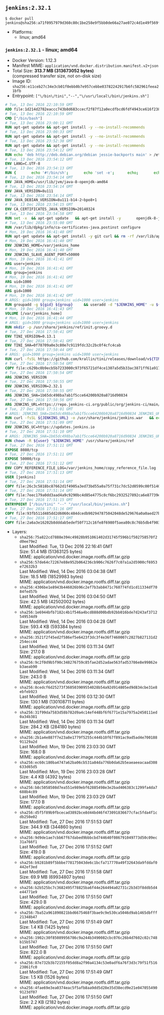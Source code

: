 ## `jenkins:2.32.1`

```console
$ docker pull jenkins@sha256:a71f0957979d360c80c1be258e9f5bb0de66a27ae072c4d1e49f569fc83538a9
```

-	Platforms:
	-	linux; amd64

### `jenkins:2.32.1` - linux; amd64

-	Docker Version: 1.12.3
-	Manifest MIME: `application/vnd.docker.distribution.manifest.v2+json`
-	Total Size: **313.7 MB (313673052 bytes)**  
	(compressed transfer size, not on-disk size)
-	Image ID: `sha256:e11ceb27c34e3cb01f0ebb0b7e957cebbe03782242917b6fc582961feea21bfb`
-	Entrypoint: `["\/bin\/tini","--","\/usr\/local\/bin\/jenkins.sh"]`

```dockerfile
# Tue, 13 Dec 2016 22:10:59 GMT
ADD file:1d214d2782eaccc743b8d683ccecf2f87f12a0ecdfbcd6fdf4943ce616f23870 in / 
# Tue, 13 Dec 2016 22:10:59 GMT
CMD ["/bin/bash"]
# Tue, 13 Dec 2016 23:00:11 GMT
RUN apt-get update && apt-get install -y --no-install-recommends 		ca-certificates 		curl 		wget 	&& rm -rf /var/lib/apt/lists/*
# Tue, 13 Dec 2016 23:00:33 GMT
RUN apt-get update && apt-get install -y --no-install-recommends 		bzr 		git 		mercurial 		openssh-client 		subversion 				procps 	&& rm -rf /var/lib/apt/lists/*
# Tue, 13 Dec 2016 23:52:38 GMT
RUN apt-get update && apt-get install -y --no-install-recommends 		bzip2 		unzip 		xz-utils 	&& rm -rf /var/lib/apt/lists/*
# Tue, 13 Dec 2016 23:54:12 GMT
RUN echo 'deb http://deb.debian.org/debian jessie-backports main' > /etc/apt/sources.list.d/jessie-backports.list
# Tue, 13 Dec 2016 23:54:12 GMT
ENV LANG=C.UTF-8
# Tue, 13 Dec 2016 23:54:13 GMT
RUN { 		echo '#!/bin/sh'; 		echo 'set -e'; 		echo; 		echo 'dirname "$(dirname "$(readlink -f "$(which javac || which java)")")"'; 	} > /usr/local/bin/docker-java-home 	&& chmod +x /usr/local/bin/docker-java-home
# Tue, 13 Dec 2016 23:54:14 GMT
ENV JAVA_HOME=/usr/lib/jvm/java-8-openjdk-amd64
# Tue, 13 Dec 2016 23:54:14 GMT
ENV JAVA_VERSION=8u111
# Tue, 13 Dec 2016 23:54:14 GMT
ENV JAVA_DEBIAN_VERSION=8u111-b14-2~bpo8+1
# Tue, 13 Dec 2016 23:54:15 GMT
ENV CA_CERTIFICATES_JAVA_VERSION=20140324
# Tue, 13 Dec 2016 23:54:58 GMT
RUN set -x 	&& apt-get update 	&& apt-get install -y 		openjdk-8-jdk="$JAVA_DEBIAN_VERSION" 		ca-certificates-java="$CA_CERTIFICATES_JAVA_VERSION" 	&& rm -rf /var/lib/apt/lists/* 	&& [ "$JAVA_HOME" = "$(docker-java-home)" ]
# Tue, 13 Dec 2016 23:55:00 GMT
RUN /var/lib/dpkg/info/ca-certificates-java.postinst configure
# Mon, 19 Dec 2016 16:41:40 GMT
RUN apt-get update && apt-get install -y git curl && rm -rf /var/lib/apt/lists/*
# Mon, 19 Dec 2016 16:41:40 GMT
ENV JENKINS_HOME=/var/jenkins_home
# Mon, 19 Dec 2016 16:41:40 GMT
ENV JENKINS_SLAVE_AGENT_PORT=50000
# Mon, 19 Dec 2016 16:41:41 GMT
ARG user=jenkins
# Mon, 19 Dec 2016 16:41:41 GMT
ARG group=jenkins
# Mon, 19 Dec 2016 16:41:41 GMT
ARG uid=1000
# Mon, 19 Dec 2016 16:41:41 GMT
ARG gid=1000
# Mon, 19 Dec 2016 16:41:42 GMT
# ARGS: gid=1000 group=jenkins uid=1000 user=jenkins
RUN groupadd -g ${gid} ${group}     && useradd -d "$JENKINS_HOME" -u ${uid} -g ${gid} -m -s /bin/bash ${user}
# Mon, 19 Dec 2016 16:41:43 GMT
VOLUME [/var/jenkins_home]
# Mon, 19 Dec 2016 16:41:44 GMT
# ARGS: gid=1000 group=jenkins uid=1000 user=jenkins
RUN mkdir -p /usr/share/jenkins/ref/init.groovy.d
# Tue, 27 Dec 2016 17:50:41 GMT
ENV TINI_VERSION=0.13.1
# Tue, 27 Dec 2016 17:50:41 GMT
ENV TINI_SHA=0f78709a0e3c80e7c9119fdc32c2bc0f4cfc4cab
# Tue, 27 Dec 2016 17:50:44 GMT
# ARGS: gid=1000 group=jenkins uid=1000 user=jenkins
RUN curl -fsSL https://github.com/krallin/tini/releases/download/v${TINI_VERSION}/tini-static-amd64 -o /bin/tini && chmod +x /bin/tini   && echo "$TINI_SHA  /bin/tini" | sha1sum -c -
# Tue, 27 Dec 2016 17:50:54 GMT
COPY file:c629bc0b9ecb5b7233000c973f65721df4ce1307a5d5b33ac3871ff61a9172ff in /usr/share/jenkins/ref/init.groovy.d/tcp-slave-agent-port.groovy 
# Tue, 27 Dec 2016 17:50:54 GMT
ARG JENKINS_VERSION
# Tue, 27 Dec 2016 17:50:55 GMT
ENV JENKINS_VERSION=2.32.1
# Tue, 27 Dec 2016 17:50:55 GMT
ARG JENKINS_SHA=1b65dc498ba7ab1f5cce64200b920a8716d90834
# Tue, 27 Dec 2016 17:50:56 GMT
ARG JENKINS_URL=https://repo.jenkins-ci.org/public/org/jenkins-ci/main/jenkins-war/2.32.1/jenkins-war-2.32.1.war
# Tue, 27 Dec 2016 17:51:01 GMT
# ARGS: JENKINS_SHA=1b65dc498ba7ab1f5cce64200b920a8716d90834 JENKINS_URL=https://repo.jenkins-ci.org/public/org/jenkins-ci/main/jenkins-war/2.32.1/jenkins-war-2.32.1.war gid=1000 group=jenkins uid=1000 user=jenkins
RUN curl -fsSL ${JENKINS_URL} -o /usr/share/jenkins/jenkins.war   && echo "${JENKINS_SHA}  /usr/share/jenkins/jenkins.war" | sha1sum -c -
# Tue, 27 Dec 2016 17:51:09 GMT
ENV JENKINS_UC=https://updates.jenkins.io
# Tue, 27 Dec 2016 17:51:10 GMT
# ARGS: JENKINS_SHA=1b65dc498ba7ab1f5cce64200b920a8716d90834 JENKINS_URL=https://repo.jenkins-ci.org/public/org/jenkins-ci/main/jenkins-war/2.32.1/jenkins-war-2.32.1.war gid=1000 group=jenkins uid=1000 user=jenkins
RUN chown -R ${user} "$JENKINS_HOME" /usr/share/jenkins/ref
# Tue, 27 Dec 2016 17:51:11 GMT
EXPOSE 8080/tcp
# Tue, 27 Dec 2016 17:51:11 GMT
EXPOSE 50000/tcp
# Tue, 27 Dec 2016 17:51:12 GMT
ENV COPY_REFERENCE_FILE_LOG=/var/jenkins_home/copy_reference_file.log
# Tue, 27 Dec 2016 17:51:13 GMT
USER [jenkins]
# Tue, 27 Dec 2016 17:51:14 GMT
COPY file:26c3c5818bc87662d1f4905a3ed73bd55a0a75f731c7dc52d0599c00f51408e9 in /usr/local/bin/jenkins-support 
# Tue, 27 Dec 2016 17:51:14 GMT
COPY file:7eec179a0dd3aad4a9c9290bc4d85e4775c8cf6bc2932527892ca6e87739e474 in /usr/local/bin/jenkins.sh 
# Tue, 27 Dec 2016 17:51:15 GMT
ENTRYPOINT ["/bin/tini" "--" "/usr/local/bin/jenkins.sh"]
# Tue, 27 Dec 2016 17:51:16 GMT
COPY file:93fb511d485dd2d6060c484dcedb902947875042048de529676a0a0aed27b5a3 in /usr/local/bin/plugins.sh 
# Tue, 27 Dec 2016 17:51:17 GMT
COPY file:2a6a3e16202b8dddab5edef50f712c16fe8f6980f5aea80c8c76b5db4f903913 in /usr/local/bin/install-plugins.sh 
```

-	Layers:
	-	`sha256:75a822cd7888e394c49828b951061402d31745f596b1f502758570f2d0ee79e2`  
		Last Modified: Tue, 13 Dec 2016 22:16:41 GMT  
		Size: 51.4 MB (51363125 bytes)  
		MIME: application/vnd.docker.image.rootfs.diff.tar.gzip
	-	`sha256:57de64c72267e88e952b064236cb906c7626f7c07a1a2d5900cf6953e72632b3`  
		Last Modified: Wed, 14 Dec 2016 03:04:38 GMT  
		Size: 18.5 MB (18529983 bytes)  
		MIME: application/vnd.docker.image.rootfs.diff.tar.gzip
	-	`sha256:4306be1e8943b446026b96c2ef7b3ab8471c760774fd1cd11334df7084fed57b`  
		Last Modified: Wed, 14 Dec 2016 03:04:50 GMT  
		Size: 42.5 MB (42502002 bytes)  
		MIME: application/vnd.docker.image.rootfs.diff.tar.gzip
	-	`sha256:1e6944bfb7182c4b1f546a4bcd888d00bdb92bb016bde7d243af3712549534d9`  
		Last Modified: Wed, 14 Dec 2016 03:04:28 GMT  
		Size: 593.4 KB (593384 bytes)  
		MIME: application/vnd.docker.image.rootfs.diff.tar.gzip
	-	`sha256:3521f2f45ed2f586ef5e6423f3dc3f4e36f7460007c2827b827131d2254ecc44`  
		Last Modified: Wed, 14 Dec 2016 03:11:34 GMT  
		Size: 217.0 B  
		MIME: application/vnd.docker.image.rootfs.diff.tar.gzip
	-	`sha256:9c2f0d9b5f90c348276759c85fae2d52adae563fad53786e8e99862eb3aeab90`  
		Last Modified: Wed, 14 Dec 2016 03:11:34 GMT  
		Size: 243.0 B  
		MIME: application/vnd.docker.image.rootfs.diff.tar.gzip
	-	`sha256:8cedcf6d25273f360503909554028b54a92d914805ed9d834cbe31e8ebfeb923`  
		Last Modified: Wed, 14 Dec 2016 03:12:30 GMT  
		Size: 130.1 MB (130108711 bytes)  
		MIME: application/vnd.docker.image.rootfs.diff.tar.gzip
	-	`sha256:31f99da7583d58b782d9a4c14ef448bf6f6771e15a7975a2450111ed0a34b381`  
		Last Modified: Wed, 14 Dec 2016 03:11:34 GMT  
		Size: 284.2 KB (284180 bytes)  
		MIME: application/vnd.docker.image.rootfs.diff.tar.gzip
	-	`sha256:2b1a4e887f7e23a8e1779f5255c444b10f67f891ac9ad5ad4e70018891129a2d`  
		Last Modified: Mon, 19 Dec 2016 23:03:30 GMT  
		Size: 168.0 B  
		MIME: application/vnd.docker.image.rootfs.diff.tar.gzip
	-	`sha256:ec60c180ba4747a62ba06cb531a84da776b0da62b5eaeaeeacaad308633d65d5`  
		Last Modified: Mon, 19 Dec 2016 23:03:28 GMT  
		Size: 4.4 KB (4392 bytes)  
		MIME: application/vnd.docker.image.rootfs.diff.tar.gzip
	-	`sha256:b8c5058508d7ea551e989ebf62885498e3e2bad406383c1299fa4da7688b4c89`  
		Last Modified: Mon, 19 Dec 2016 23:03:29 GMT  
		Size: 177.0 B  
		MIME: application/vnd.docker.image.rootfs.diff.tar.gzip
	-	`sha256:d5f5f89b9fbcecad3892bce8d44bd46f473091836677cfac5fda4f1cdb250e02`  
		Last Modified: Tue, 27 Dec 2016 17:51:53 GMT  
		Size: 344.9 KB (344860 bytes)  
		MIME: application/vnd.docker.image.rootfs.diff.tar.gzip
	-	`sha256:9d9de1ae7cbb67f67dabed9bbbcbd744640f086791049773d50c09ec31a766f1`  
		Last Modified: Tue, 27 Dec 2016 17:51:52 GMT  
		Size: 419.0 B  
		MIME: application/vnd.docker.image.rootfs.diff.tar.gzip
	-	`sha256:b9281b89f5bbbe778175043de6c1bcfa717770a49f32643da9fddaf0442ef3ed`  
		Last Modified: Tue, 27 Dec 2016 17:51:58 GMT  
		Size: 69.9 MB (69934807 bytes)  
		MIME: application/vnd.docker.image.rootfs.diff.tar.gzip
	-	`sha256:b2b525bc7c3682495f78825ba6f44e264494a02731c2b3d3f8ddb5d4e44771e9`  
		Last Modified: Tue, 27 Dec 2016 17:51:50 GMT  
		Size: 429.0 B  
		MIME: application/vnd.docker.image.rootfs.diff.tar.gzip
	-	`sha256:7ba52a961890821bbd6675468f3bae9c9e530ca5046d9ab1465dbfff21348b47`  
		Last Modified: Tue, 27 Dec 2016 17:51:49 GMT  
		Size: 1.4 KB (1425 bytes)  
		MIME: application/vnd.docker.image.rootfs.diff.tar.gzip
	-	`sha256:1902c30f85089956786c9a244b3490082cbc076c26b4d7602c02c748b15b5747`  
		Last Modified: Tue, 27 Dec 2016 17:51:50 GMT  
		Size: 822.0 B  
		MIME: application/vnd.docker.image.rootfs.diff.tar.gzip
	-	`sha256:87e732b3b72155f05dd8a2f90a4134c53e0adf6a76f3d3c79f51f51623861fc0`  
		Last Modified: Tue, 27 Dec 2016 17:51:49 GMT  
		Size: 1.5 KB (1526 bytes)  
		MIME: application/vnd.docker.image.rootfs.diff.tar.gzip
	-	`sha256:4fae69e3ea0374eac5f5afb8aa9dd5d28e35d38ecd9e21e0470554909123df07`  
		Last Modified: Tue, 27 Dec 2016 17:51:50 GMT  
		Size: 2.2 KB (2182 bytes)  
		MIME: application/vnd.docker.image.rootfs.diff.tar.gzip

